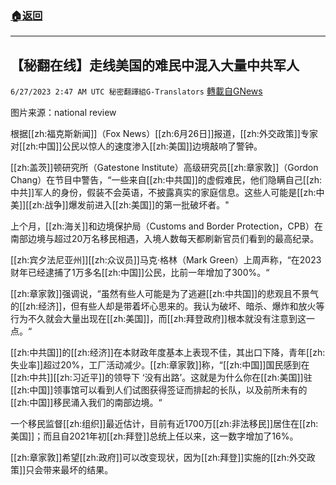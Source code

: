 ###  [:house:返回](README.md)
---


## 【秘翻在线】走线美国的难民中混入大量中共军人
`6/27/2023 2:47 AM UTC 秘密翻譯組G-Translators` [轉載自GNews](https://gnews.org/articles/1415118)

图片来源：national review

根据[[zh:福克斯新闻]]（Fox News）[[zh:6月26日]]报道，[[zh:外交政策]]专家对[[zh:中国]]公民以惊人的速度渗入[[zh:美国]]边境敲响了警钟。

[[zh:盖茨]]顿研究所（Gatestone Institute）高级研究员[[zh:章家敦]]（Gordon Chang）在节目中警告，“一些来自[[zh:中共国]]的虚假难民，他们隐瞒自己[[zh:中共]]军人的身份，假装不会英语，不披露真实的家庭信息。这些人可能是[[zh:中美]][[zh:战争]]爆发前进入[[zh:美国]]的第一批破坏者。"

上个月，[[zh:海关]]和边境保护局（Customs and Border Protection，CPB）在南部边境与超过20万名移民相遇，入境人数每天都刷新官员们看到的最高纪录。

[[zh:宾夕法尼亚州]][[zh:众议员]]马克·格林（Mark Green）上周声称，“在2023财年已经逮捕了1万多名[[zh:中国]]公民，比前一年增加了300%。“

[[zh:章家敦]]强调说，“虽然有些人可能是为了逃避[[zh:中共国]]的悲观且不景气的[[zh:经济]]，但有些人却是带着坏心思来的。我认为破坏、暗杀、爆炸和放火等行为不久就会大量出现在[[zh:美国]]，而[[zh:拜登政府]]根本就没有注意到这一点。“

[[zh:中共国]]的[[zh:经济]]在本财政年度基本上表现不佳，其出口下降，青年[[zh:失业率]]超过20%，工厂活动减少。[[zh:章家敦]]称，“[[zh:中国]]国民感到在[[zh:中共]][[zh:习近平]]的领导下 ‘没有出路’。这就是为什么你在[[zh:美国]]驻[[zh:中国]]领事馆可以看到人们试图获得签证而排起的长队，以及前所未有的[[zh:中国]]移民涌入我们的南部边境。“

一个移民监督[[zh:组织]]最近估计，目前有近1700万[[zh:非法移民]]居住在[[zh:美国]]；而且自2021年初[[zh:拜登]]总统上任以来，这一数字增加了16%。

[[zh:章家敦]]希望[[zh:政府]]可以改变现状，因为[[zh:拜登]]实施的[[zh:外交政策]]只会带来最坏的结果。
